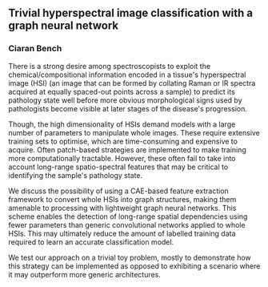 ## Trivial hyperspectral image classification with a graph neural network
### Ciaran Bench

There is a strong desire among spectroscopists to exploit the chemical/compositional information encoded in a tissue's hyperspectral image (HSI) (an image that can be formed by collating Raman or IR spectra acquired at equally spaced-out points across a sample) to predict its pathology state well before more obvious morphological signs used by pathologists become visible at later stages of the disease's progression.

Though, the high dimensionality of HSIs demand models with a large number of parameters to manipulate whole images. These require extensive training sets to optimise, which are time-consuming and expensive to acquire. Often patch-based strategies are implemented to make training more computationally tractable. However, these often fail to take into account long-range spatio-spectral features that may be critical to identifying the sample's pathology state.

We discuss the possibility of using a CAE-based feature extraction framework to convert whole HSIs into graph structures, making them amenable to processing with lightweight graph neural networks. This scheme enables the detection of long-range spatial dependencies using fewer parameters than generic convolutional networks applied to whole HSIs. This may ultimately reduce the amount of labelled training data required to learn an accurate classification model.

We test our approach on a trivial toy problem, mostly to demonstrate how this strategy can be implemented as opposed to exhibiting a scenario where it may outperform more generic architectures.
